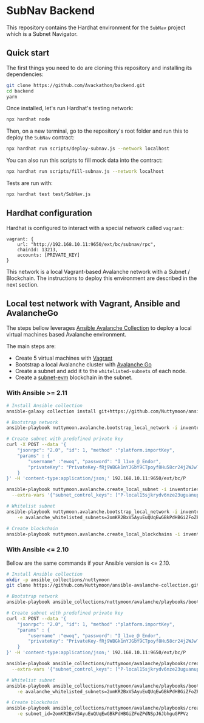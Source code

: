 # SubNav Backend

This repository contains the Hardhat environment for the `SubNav` project which is a Subnet Navigator.

## Quick start

The first things you need to do are cloning this repository and installing its
dependencies:

```sh
git clone https://github.com/Avackathon/backend.git
cd backend
yarn
```

Once installed, let's run Hardhat's testing network:

```sh
npx hardhat node
```

Then, on a new terminal, go to the repository's root folder and run this to deploy the `SubNav` contract:

```sh
npx hardhat run scripts/deploy-subnav.js --network localhost
```

You can also run this scripts to fill mock data into the contract:

```sh
npx hardhat run scripts/fill-subnav.js --network localhost
```

Tests are run with:

```sh
npx hardhat test test/SubNav.js
```

## Hardhat configuration

Hardhat is configured to interact with a special network called `vagrant`:

```
vagrant: {
    url: "http://192.168.10.11:9650/ext/bc/subnav/rpc",
    chainId: 13213,
    accounts: [PRIVATE_KEY]
}
```

This network is a local Vagrant-based Avalanche network with a Subnet / Blockchain. The instructions to deploy this environment are described in the next section.

## Local test network with Vagrant, Ansible and AvalancheGo

The steps bellow leverages [Ansible Avalanche Collection](https://github.com/Nuttymoon/ansible-avalanche-collection) to deploy a local virtual machines based Avalanche environment.

The main steps are:
- Create 5 virtual machines with [Vagrant](https://www.vagrantup.com/)
- Bootstrap a local Avalanche cluster with [Avalanche Go](https://github.com/ava-labs/avalanchego)
- Create a subnet and add it to the `whitelisted-subnets` of each node.
- Create a [subnet-evm](https://github.com/ava-labs/subnet-evm) blockchain in the subnet.

### With Ansible >= 2.11

```sh
# Install Ansible collection
ansible-galaxy collection install git+https://github.com/Nuttymoon/ansible-avalanche-collection.git

# Bootstrap network
ansible-playbook nuttymoon.avalanche.bootstrap_local_network -i inventories/local

# Create subnet with predefined private key
curl -X POST --data '{
	"jsonrpc": "2.0", "id": 1, "method" :"platform.importKey",
	"params" : {
		"username" :"ewoq", "password": "I_l1ve_@_Endor",
		"privateKey": "PrivateKey-fRj9WBGk1nYJGbY9CTpoyf8Hu58cr24j2WJwThePLas5bu8eU"
	}
}' -H 'content-type:application/json;' 192.168.10.11:9650/ext/bc/P

ansible-playbook nuttymoon.avalanche.create_local_subnet -i inventories/local \
  --extra-vars '{"subnet_control_keys": ["P-local15sjkrydv6nze23uguanupg4plgut9dzuvxq5je"]}'

# Whitelist subnet
ansible-playbook nuttymoon.avalanche.bootstrap_local_network -i inventories/local \
    -e avalanche_whitelisted_subnets=2omKR2BxV5AyuEuQUqEwGBkPdHBGiZFoZPdNSpJ6JbhguGPPVz

# Create blockchain
ansible-playbook nuttymoon.avalanche.create_local_blockchains -i inventories/local -e subnet_id=2omKR2BxV5AyuEuQUqEwGBkPdHBGiZFoZPdNSpJ6JbhguGPPVz
```

### With Ansible <= 2.10

Bellow are the same commands if your Ansible version is <= 2.10.

```sh
# Install Ansible collection
mkdir -p ansible_collections/nuttymoon
git clone https://github.com/Nuttymoon/ansible-avalanche-collection.git ansible_collections/nuttymoon/avalanche

# Bootstrap network
ansible-playbook ansible_collections/nuttymoon/avalanche/playbooks/bootstrap_local_network.yml -i inventories/local

# Create subnet with predefined private key
curl -X POST --data '{
	"jsonrpc": "2.0", "id": 1, "method" :"platform.importKey",
	"params" : {
		"username" :"ewoq", "password": "I_l1ve_@_Endor",
		"privateKey": "PrivateKey-fRj9WBGk1nYJGbY9CTpoyf8Hu58cr24j2WJwThePLas5bu8eU"
	}
}' -H 'content-type:application/json;' 192.168.10.11:9650/ext/bc/P

ansible-playbook ansible_collections/nuttymoon/avalanche/playbooks/create_local_subnet.yml -i inventories/local \
  --extra-vars '{"subnet_control_keys": ["P-local15sjkrydv6nze23uguanupg4plgut9dzuvxq5je"]}'

# Whitelist subnet
ansible-playbook ansible_collections/nuttymoon/avalanche/playbooks/bootstrap_local_network.yml -i inventories/local \
    -e avalanche_whitelisted_subnets=2omKR2BxV5AyuEuQUqEwGBkPdHBGiZFoZPdNSpJ6JbhguGPPVz

# Create blockchain
ansible-playbook ansible_collections/nuttymoon/avalanche/playbooks/create_local_blockchains.yml -i inventories/local \
    -e subnet_id=2omKR2BxV5AyuEuQUqEwGBkPdHBGiZFoZPdNSpJ6JbhguGPPVz
```
